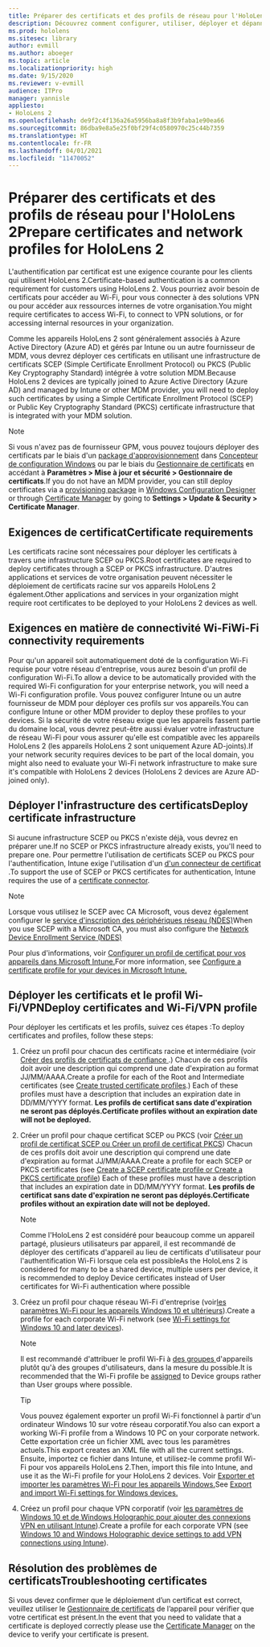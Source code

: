```yaml
---
title: Préparer des certificats et des profils de réseau pour l'HoloLens 2
description: Découvrez comment configurer, utiliser, déployer et dépanner des certificats pour le réseau sur des appareils de réalité mixte HoloLens 2.
ms.prod: hololens
ms.sitesec: library
author: evmill
ms.author: aboeger
ms.topic: article
ms.localizationpriority: high
ms.date: 9/15/2020
ms.reviewer: v-evmill
audience: ITPro
manager: yannisle
appliesto:
- HoloLens 2
ms.openlocfilehash: de9f2c4f136a26a5956ba8a8f3b9faba1e90ea66
ms.sourcegitcommit: 86dba9e8a5e25f0bf29f4c0580970c25c44b7359
ms.translationtype: HT
ms.contentlocale: fr-FR
ms.lasthandoff: 04/01/2021
ms.locfileid: "11470052"
---
```

# <a name="prepare-certificates-and-network-profiles-for-hololens-2"></a><span data-ttu-id="a17fe-103">Préparer des certificats et des profils de réseau pour l'HoloLens 2</span><span class="sxs-lookup"><span data-stu-id="a17fe-103">Prepare certificates and network profiles for HoloLens 2</span></span>

<span data-ttu-id="a17fe-104">L'authentification par certificat est une exigence courante pour les clients qui utilisent HoloLens 2.</span><span class="sxs-lookup"><span data-stu-id="a17fe-104">Certificate-based authentication is a common requirement for customers using HoloLens 2.</span></span> <span data-ttu-id="a17fe-105">Vous pourriez avoir besoin de certificats pour accéder au Wi-Fi, pour vous connecter à des solutions VPN ou pour accéder aux ressources internes de votre organisation.</span><span class="sxs-lookup"><span data-stu-id="a17fe-105">You might require certificates to access Wi-Fi, to connect to VPN solutions, or for accessing internal resources in your organization.</span></span>

<span data-ttu-id="a17fe-106">Comme les appareils HoloLens 2 sont généralement associés à Azure Active Directory (Azure AD) et gérés par Intune ou un autre fournisseur de MDM, vous devrez déployer ces certificats en utilisant une infrastructure de certificats SCEP (Simple Certificate Enrollment Protocol) ou PKCS (Public Key Cryptography Standard) intégrée à votre solution MDM.</span><span class="sxs-lookup"><span data-stu-id="a17fe-106">Because HoloLens 2 devices are typically joined to Azure Active Directory (Azure AD) and managed by Intune or other MDM provider, you will need to deploy such certificates by using a Simple Certificate Enrollment Protocol (SCEP) or Public Key Cryptography Standard (PKCS) certificate infrastructure that is integrated with your MDM solution.</span></span> 

>[!NOTE]
> <span data-ttu-id="a17fe-107">Si vous n'avez pas de fournisseur GPM, vous pouvez toujours déployer des certificats par le biais d'un [package d'approvisionnement](https://docs.microsoft.com/hololens/hololens-provisioning#steps-for-creating-provisioning-packages) dans [Concepteur de configuration Windows](https://www.microsoft.com/p/windows-configuration-designer/9nblggh4tx22?rtc=1&activetab=pivot:regionofsystemrequirementstab) ou par le biais du [Gestionnaire de certificats](https://docs.microsoft.com/hololens/certificate-manager) en accédant à **Paramètres > Mise à jour et sécurité > Gestionnaire de certificats**.</span><span class="sxs-lookup"><span data-stu-id="a17fe-107">If you do not have an MDM provider, you can still deploy certificates via a [provisioning package](https://docs.microsoft.com/hololens/hololens-provisioning#steps-for-creating-provisioning-packages) in [Windows Configuration Designer](https://www.microsoft.com/p/windows-configuration-designer/9nblggh4tx22?rtc=1&activetab=pivot:regionofsystemrequirementstab) or through [Certificate Manager](https://docs.microsoft.com/hololens/certificate-manager) by going to **Settings > Update & Security > Certificate Manager**.</span></span>

## <a name="certificate-requirements"></a><span data-ttu-id="a17fe-108">Exigences de certificat</span><span class="sxs-lookup"><span data-stu-id="a17fe-108">Certificate requirements</span></span>
<span data-ttu-id="a17fe-109">Les certificats racine sont nécessaires pour déployer les certificats à travers une infrastructure SCEP ou PKCS.</span><span class="sxs-lookup"><span data-stu-id="a17fe-109">Root certificates are required to deploy certificates through a SCEP or PKCS infrastructure.</span></span> <span data-ttu-id="a17fe-110">D'autres applications et services de votre organisation peuvent nécessiter le déploiement de certificats racine sur vos appareils HoloLens 2 également.</span><span class="sxs-lookup"><span data-stu-id="a17fe-110">Other applications and services in your organization might require root certificates to be deployed to your HoloLens 2 devices as well.</span></span> 

## <a name="wi-fi-connectivity-requirements"></a><span data-ttu-id="a17fe-111">Exigences en matière de connectivité Wi-Fi</span><span class="sxs-lookup"><span data-stu-id="a17fe-111">Wi-Fi connectivity requirements</span></span>
<span data-ttu-id="a17fe-112">Pour qu'un appareil soit automatiquement doté de la configuration Wi-Fi requise pour votre réseau d'entreprise, vous aurez besoin d'un profil de configuration Wi-Fi.</span><span class="sxs-lookup"><span data-stu-id="a17fe-112">To allow a device to be automatically provided with the required Wi-Fi configuration for your enterprise network, you will need a Wi-Fi configuration profile.</span></span> <span data-ttu-id="a17fe-113">Vous pouvez configurer Intune ou un autre fournisseur de MDM pour déployer ces profils sur vos appareils.</span><span class="sxs-lookup"><span data-stu-id="a17fe-113">You can configure Intune or other MDM provider to deploy these profiles to your devices.</span></span> <span data-ttu-id="a17fe-114">Si la sécurité de votre réseau exige que les appareils fassent partie du domaine local, vous devrez peut-être aussi évaluer votre infrastructure de réseau Wi-Fi pour vous assurer qu'elle est compatible avec les appareils HoloLens 2 (les appareils HoloLens 2 sont uniquement Azure AD-joints).</span><span class="sxs-lookup"><span data-stu-id="a17fe-114">If your network security requires devices to be part of the local domain, you might also need to evaluate your Wi-Fi network infrastructure to make sure it's compatible with HoloLens 2 devices (HoloLens 2 devices are Azure AD-joined only).</span></span>

## <a name="deploy-certificate-infrastructure"></a><span data-ttu-id="a17fe-115">Déployer l'infrastructure des certificats</span><span class="sxs-lookup"><span data-stu-id="a17fe-115">Deploy certificate infrastructure</span></span>
<span data-ttu-id="a17fe-116">Si aucune infrastructure SCEP ou PKCS n'existe déjà, vous devrez en préparer une.</span><span class="sxs-lookup"><span data-stu-id="a17fe-116">If no SCEP or PKCS infrastructure already exists, you'll need to prepare one.</span></span> <span data-ttu-id="a17fe-117">Pour permettre l'utilisation de certificats SCEP ou PKCS pour l'authentification, Intune exige l'utilisation d'un [d'un connecteur de certificat ](https://docs.microsoft.com/mem/intune/protect/certificate-connectors).</span><span class="sxs-lookup"><span data-stu-id="a17fe-117">To support the use of SCEP or PKCS certificates for authentication, Intune requires the use of a [certificate connector](https://docs.microsoft.com/mem/intune/protect/certificate-connectors).</span></span>

> [!NOTE]
> <span data-ttu-id="a17fe-118">Lorsque vous utilisez le SCEP avec CA Microsoft, vous devez également configurer le [service d'inscription des périphériques réseau (NDES)](https://docs.microsoft.com/mem/intune/protect/certificates-scep-configure#set-up-ndes)</span><span class="sxs-lookup"><span data-stu-id="a17fe-118">When you use SCEP with a Microsoft CA, you must also configure the [Network Device Enrollment Service (NDES)](https://docs.microsoft.com/mem/intune/protect/certificates-scep-configure#set-up-ndes)</span></span>

<span data-ttu-id="a17fe-119">Pour plus d'informations, voir [Configurer un profil de certificat pour vos appareils dans Microsoft Intune.](https://docs.microsoft.com/intune/certificates-configure)</span><span class="sxs-lookup"><span data-stu-id="a17fe-119">For more information, see [Configure a certificate profile for your devices in Microsoft Intune.](https://docs.microsoft.com/intune/certificates-configure)</span></span>

## <a name="deploy-certificates-and-wi-fivpn-profile"></a><span data-ttu-id="a17fe-120">Déployer les certificats et le profil Wi-Fi/VPN</span><span class="sxs-lookup"><span data-stu-id="a17fe-120">Deploy certificates and Wi-Fi/VPN profile</span></span>
<span data-ttu-id="a17fe-121">Pour déployer les certificats et les profils, suivez ces étapes :</span><span class="sxs-lookup"><span data-stu-id="a17fe-121">To deploy certificates and profiles, follow these steps:</span></span>
1.  <span data-ttu-id="a17fe-122">Créez un profil pour chacun des certificats racine et intermédiaire (voir [Créer des profils de certificats de confiance ](https://docs.microsoft.com/intune/protect/certificates-configure#create-trusted-certificate-profiles).) Chacun de ces profils doit avoir une description qui comprend une date d'expiration au format JJ/MM/AAAA.</span><span class="sxs-lookup"><span data-stu-id="a17fe-122">Create a profile for each of the Root and Intermediate certificates (see [Create trusted certificate profiles](https://docs.microsoft.com/intune/protect/certificates-configure#create-trusted-certificate-profiles).) Each of these profiles must have a description that includes an expiration date in DD/MM/YYYY format.</span></span> **<span data-ttu-id="a17fe-123">Les profils de certificat sans date d'expiration ne seront pas déployés.</span><span class="sxs-lookup"><span data-stu-id="a17fe-123">Certificate profiles without an expiration date will not be deployed.</span></span>**
1.  <span data-ttu-id="a17fe-124">Créer un profil pour chaque certificat SCEP ou PKCS (voir [Créer un profil de certificat SCEP ou Créer un profil de certificat PKCS](https://docs.microsoft.com/intune/protect/certficates-pfx-configure#create-a-pkcs-certificate-profile)) Chacun de ces profils doit avoir une description qui comprend une date d'expiration au format JJ/MM/AAAA.</span><span class="sxs-lookup"><span data-stu-id="a17fe-124">Create a profile for each SCEP or PKCS certificates (see [Create a SCEP certificate profile or Create a PKCS certificate profile](https://docs.microsoft.com/intune/protect/certficates-pfx-configure#create-a-pkcs-certificate-profile)) Each of these profiles must have a description that includes an expiration date in DD/MM/YYYY format.</span></span> **<span data-ttu-id="a17fe-125">Les profils de certificat sans date d'expiration ne seront pas déployés.</span><span class="sxs-lookup"><span data-stu-id="a17fe-125">Certificate profiles without an expiration date will not be deployed.</span></span>**

    > [!NOTE]
    > <span data-ttu-id="a17fe-126">Comme l'HoloLens 2 est considéré pour beaucoup comme un appareil partagé, plusieurs utilisateurs par appareil, il est recommandé de déployer des certificats d'appareil au lieu de certificats d'utilisateur pour l'authentification Wi-Fi lorsque cela est possible</span><span class="sxs-lookup"><span data-stu-id="a17fe-126">As the HoloLens 2 is considered for many to be a shared device, multiple users per device, it is recommended to deploy Device certificates instead of User certificates for Wi-Fi authentication where possible</span></span>

3.  <span data-ttu-id="a17fe-127">Créez un profil pour chaque réseau Wi-Fi d'entreprise (voir[les paramètres Wi-Fi pour les appareils Windows 10 et ultérieurs](https://docs.microsoft.com/intune/wi-fi-settings-windows)).</span><span class="sxs-lookup"><span data-stu-id="a17fe-127">Create a profile for each corporate Wi-Fi network (see [Wi-Fi settings for Windows 10 and later devices](https://docs.microsoft.com/intune/wi-fi-settings-windows)).</span></span> 
    > [!NOTE]
    > <span data-ttu-id="a17fe-128">Il est recommandé d'attribuer le profil Wi-Fi à [des groupes ](https://docs.microsoft.com/mem/intune/configuration/device-profile-assign) d'appareils plutôt qu'à des groupes d'utilisateurs, dans la mesure du possible.</span><span class="sxs-lookup"><span data-stu-id="a17fe-128">It is recommended that the Wi-Fi profile be [assigned](https://docs.microsoft.com/mem/intune/configuration/device-profile-assign) to Device groups rather than User groups where possible.</span></span> 

    > [!TIP]
    > <span data-ttu-id="a17fe-129">Vous pouvez également exporter un profil Wi-Fi fonctionnel à partir d'un ordinateur Windows 10 sur votre réseau corporatif.</span><span class="sxs-lookup"><span data-stu-id="a17fe-129">You also can export a working Wi-Fi profile from a Windows 10 PC on your corporate network.</span></span> <span data-ttu-id="a17fe-130">Cette exportation crée un fichier XML avec tous les paramètres actuels.</span><span class="sxs-lookup"><span data-stu-id="a17fe-130">This export creates an XML file with all the current settings.</span></span> <span data-ttu-id="a17fe-131">Ensuite, importez ce fichier dans Intune, et utilisez-le comme profil Wi-Fi pour vos appareils HoloLens 2.</span><span class="sxs-lookup"><span data-stu-id="a17fe-131">Then, import this file into Intune, and use it as the Wi-Fi profile for your HoloLens 2 devices.</span></span> <span data-ttu-id="a17fe-132">Voir [ Exporter et importer les paramètres Wi-Fi pour les appareils Windows.](https://docs.microsoft.com/mem/intune/configuration/wi-fi-settings-import-windows-8-1)</span><span class="sxs-lookup"><span data-stu-id="a17fe-132">See [Export and import Wi-Fi settings for Windows devices.](https://docs.microsoft.com/mem/intune/configuration/wi-fi-settings-import-windows-8-1)</span></span>

4.  <span data-ttu-id="a17fe-133">Créez un profil pour chaque VPN corporatif (voir [ les paramètres de Windows 10 et de Windows Holographic pour ajouter des connexions VPN en utilisant Intune](https://docs.microsoft.com/intune/vpn-settings-windows-10)).</span><span class="sxs-lookup"><span data-stu-id="a17fe-133">Create a profile for each corporate VPN (see [Windows 10 and Windows Holographic device settings to add VPN connections using Intune](https://docs.microsoft.com/intune/vpn-settings-windows-10)).</span></span>

## <a name="troubleshooting-certificates"></a><span data-ttu-id="a17fe-134">Résolution des problèmes de certificats</span><span class="sxs-lookup"><span data-stu-id="a17fe-134">Troubleshooting certificates</span></span>

<span data-ttu-id="a17fe-135">Si vous devez confirmer que le déploiement d’un certificat est correct, veuillez utiliser le [Gestionnaire de certificats](certificate-manager.md) de l’appareil pour vérifier que votre certificat est présent.</span><span class="sxs-lookup"><span data-stu-id="a17fe-135">In the event that you need to validate that a certificate is deployed correctly please use the [Certificate Manager](certificate-manager.md) on the device to verify your certificate is present.</span></span>  


